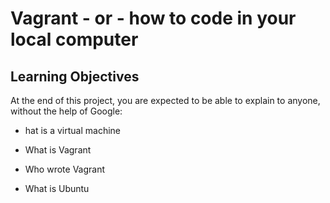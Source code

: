 # Vagrant - or - how to code in your local computer
## Learning Objectives
At the end of this project, you are expected to be able to explain to anyone, without the help of Google:

* hat is a virtual machine

* What is Vagrant
  
* Who wrote Vagrant

* What is Ubuntu


